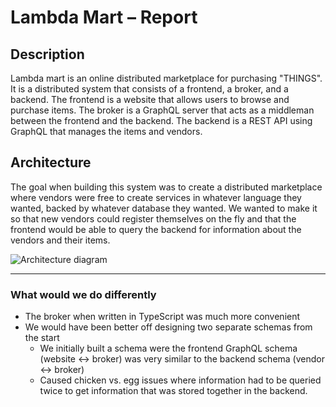 # Lambda Mart – Report

## Description

Lambda mart is an online distributed marketplace for purchasing "THINGS". It is a distributed system that consists of a frontend, a broker, and a backend. The frontend is a website that allows users to browse and purchase items. The broker is a GraphQL server that acts as a middleman between the frontend and the backend. The backend is a REST API using GraphQL that manages the items and vendors.

## Architecture

The goal when building this system was to create a distributed marketplace where vendors were free to create services in whatever language they wanted, backed by whatever database they wanted. We wanted to make it so that new vendors could register themselves on the fly and that the frontend would be able to query the backend for information about the vendors and their items.

![Architecture diagram](https://gitlab.com/ucd-cs-rem/comp30220-2023/distribute-this-a/-/raw/main/final-network.png)

---

### What would we do differently

- The broker when written in TypeScript was much more convenient
- We would have been better off designing two separate schemas from the start
  - We initially built a schema were the frontend GraphQL schema (website ↔ broker) was very similar to the backend schema (vendor ↔ broker)
  - Caused chicken vs. egg issues where information had to be queried twice to get information that was stored together in the backend.
